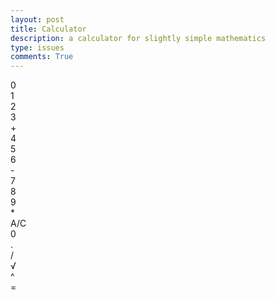 ```yaml
---
layout: post
title: Calculator
description: a calculator for slightly simple mathematics
type: issues
comments: True
---
```



<div class="calculator-container">
    <div class="calculator-output" id="output">0</div>
    <div class="calculator-number">1</div>
    <div class="calculator-number">2</div>
    <div class="calculator-number">3</div>
    <div class="calculator-operation">+</div>
    <div class="calculator-number">4</div>
    <div class="calculator-number">5</div>
    <div class="calculator-number">6</div>
    <div class="calculator-operation">-</div>
    <div class="calculator-number">7</div>
    <div class="calculator-number">8</div>
    <div class="calculator-number">9</div>
    <div class="calculator-operation">*</div>
    <div class="calculator-clear">A/C</div>
    <div class="calculator-number">0</div>
    <div class="calculator-number">.</div>
    <div class="calculator-operation">/</div>
    <div class="calculator-operation">√</div>
    <div class="calculator-operation">^</div>
    <div></div>
    <div class="calculator-equals">=</div>
</div>


<script src="{{site.baseurl}}/assets/js/calculator.js"></script>
</div>